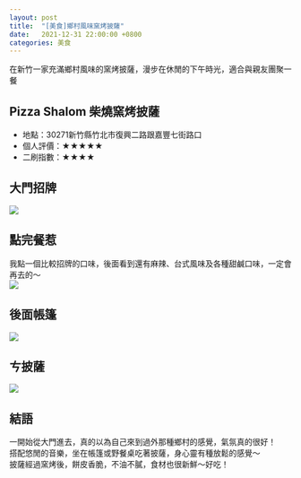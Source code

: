 ```yaml
---
layout: post
title:  "[美食]鄉村風味窯烤披薩"
date:   2021-12-31 22:00:00 +0800
categories: 美食
---
```

在新竹一家充滿鄉村風味的窯烤披薩，漫步在休閒的下午時光，適合與親友團聚一餐
## Pizza Shalom 柴燒窯烤披薩  
* 地點：30271新竹縣竹北市復興二路跟嘉豐七街路口
* 個人評價：★★★★★
* 二刷指數：★★★★  

## 大門招牌  
![](https://i.imgur.com/WxU6EKn.jpg)  
## 點完餐惹  
我點一個比較招牌的口味，後面看到還有麻辣、台式風味及各種甜鹹口味，一定會再去的～  
![](https://i.imgur.com/R6E9UzS.jpg)  
## 後面帳篷  
![](https://i.imgur.com/yYGBozJ.jpg)  
## ㄘ披薩  
![](https://i.imgur.com/xL3ZQGu.jpg)  
## 結語  
一開始從大門進去，真的以為自己來到過外那種鄉村的感覺，氣氛真的很好！  
搭配悠閒的音樂，坐在帳篷或野餐桌吃著披薩，身心靈有種放鬆的感覺～  
披薩經過窯烤後，餅皮香脆，不油不膩，食材也很新鮮～好吃！
